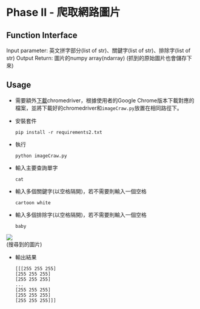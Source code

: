 # Phase II - 爬取網路圖片

## Function Interface

Input parameter: 英文拼字部分(list of str)、關鍵字(list of str)、排除字(list of str)
Output Return: 圖片的numpy array(ndarray)
(抓到的原始圖片也會儲存下來)

## Usage

* 需要額外[下載](https://chromedriver.chromium.org/downloads)chromedriver，根據使用者的Google Chrome版本下載對應的檔案，並將下載好的chromedriver和`imageCraw.py`放置在相同路徑下。
* 安裝套件
    ```
    pip install -r requirements2.txt
    ```

* 執行
    ```
    python imageCraw.py
    ```
* 輸入主要查詢單字
    ```
    cat
    ```
* 輸入多個關鍵字(以空格隔開)，若不需要則輸入一個空格
    ```
    cartoon white
    ```
* 輸入多個排除字(以空格隔開)，若不需要則輸入一個空格
    ```
    baby
    ```
![](https://i.imgur.com/QXGzmAJ.jpg)   
(搜尋到的圖片)

* 輸出結果
    ```
    [[[255 255 255]
    [255 255 255]
    [255 255 255]
    ...
    [255 255 255]
    [255 255 255]
    [255 255 255]]]
    ```
   
